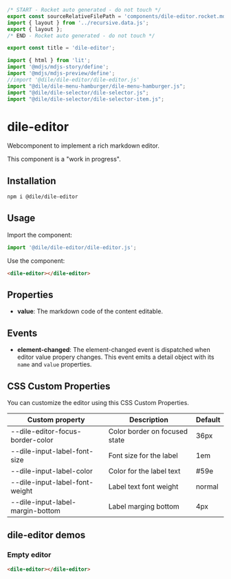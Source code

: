 ```js server
/* START - Rocket auto generated - do not touch */
export const sourceRelativeFilePath = 'components/dile-editor.rocket.md';
import { layout } from '../recursive.data.js';
export { layout };
/* END - Rocket auto generated - do not touch */
```

```js server
export const title = 'dile-editor';
```

```js script
import { html } from 'lit'; 
import '@mdjs/mdjs-story/define';
import '@mdjs/mdjs-preview/define';
//import '@dile/dile-editor/dile-editor.js'
import "@dile/dile-menu-hamburger/dile-menu-hamburger.js";
import "@dile/dile-selector/dile-selector.js";
import "@dile/dile-selector/dile-selector-item.js";
```

# dile-editor

Webcomponent to implement a rich markdown editor.

This component is a "work in progress".

## Installation
```bash
npm i @dile/dile-editor
```

## Usage

Import the component:

```javascript
import '@dile/dile-editor/dile-editor.js';
```

Use the component:

```html
<dile-editor></dile-editor>
```

## Properties

- **value**: The markdown code of the content editable.

## Events

- **element-changed**: The element-changed event is dispatched when editor value propery changes. This event emits a detail object with its ```name``` and ```value``` properties.

## CSS Custom Properties

You can customize the editor using this CSS Custom Properties.

Custom property | Description | Default
----------------|-------------|---------
--dile-editor-focus-border-color | Color border on focused state | 36px
--dile-input-label-font-size | Font size for the label | 1em
--dile-input-label-color | Color for the label text | #59e
--dile-input-label-font-weight | Label text font weight | normal
--dile-input-label-margin-bottom | Label marging bottom | 4px

## dile-editor demos

### Empty editor

```html preview-story
<dile-editor></dile-editor>
```

